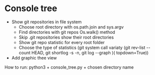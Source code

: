 # Console tree 
- Show git repositories in file system
    - Choose root directory with os.path.join and sys.argv
    - Find directories with git repos Os.walk() method
    - Skip .git repositories show their root directories  
    - Show git repo statistic for every root folder
    - Choose the type of statistics (git system call variaty (git rev-list --count HEAD, git shortlog -s -n, git log --graph )( topdown=True))
- Add graphic thee view 

How to run: python3 + console_tree.py + chosen directory name